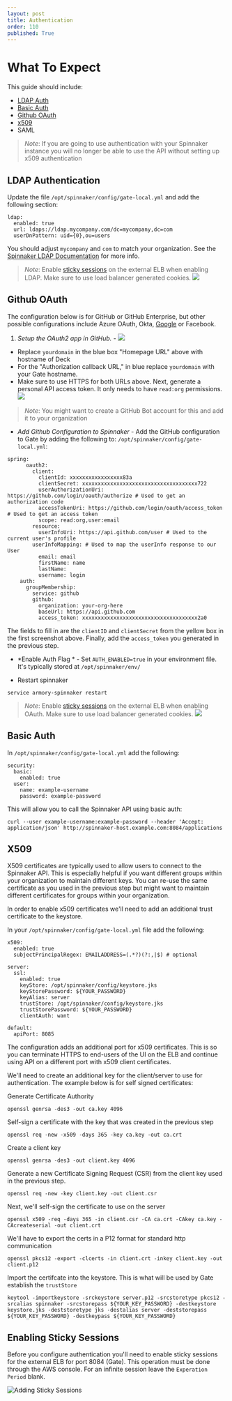 ```yaml
---
layout: post
title: Authentication
order: 110
published: True
---
```


# What To Expect
This guide should include:
* [LDAP Auth](#ldap-authentication)
* [Basic Auth](#basic-auth)
* [Github OAuth](#github-oauth)
* [x509](#x509)
* SAML

> *Note*: If you are going to use authentication with your Spinnaker instance you will no longer be able to use the API without setting up x509 authentication

## LDAP Authentication

Update the file `/opt/spinnaker/config/gate-local.yml` and add the following section:

```
ldap:
  enabled: true
  url: ldaps://ldap.mycompany.com/dc=mycompany,dc=com
  userDnPattern: uid={0},ou=users
```

You should adjust `mycompany` and `com` to match your organization.
See the [Spinnaker LDAP Documentation](https://www.spinnaker.io/setup/security/authentication/ldap/)
for more info.

> *Note*: Enable [sticky sessions](#enabling-sticky-sessions) on the external ELB when enabling LDAP.   Make sure to use load balancer generated cookies. ![](https://cl.ly/0C1n3m3e3M2z/Image%202017-10-11%20at%209.26.58%20AM.png)


## Github OAuth

The configuration below is for GitHub or GitHub Enterprise, but other possible configurations include Azure OAuth, Okta, [Google](http://www.spinnaker.io/docs/securing-spinnaker) or Facebook.

1.  *Setup the OAuth2 app in GitHub.* -
![](http://drod.io/1z1P3W2Q040t/Image%202017-01-06%20at%205.21.21%20PM.png)

- Replace `yourdomain` in the blue box "Homepage URL" above with hostname of Deck
- For the "Authorization callback URL," in blue replace `yourdomain` with your Gate hostname.
- Make sure to use HTTPS for both URLs above.
Next, generate a personal API access token. It only needs to have `read:org` permissions.
![](http://drod.io/3n1w1L2C1E0L/Image%202017-01-06%20at%205.23.33%20PM.png)
> *Note*: You might want to create a GitHub Bot account for this and add it to your organization


- *Add Github Configuration to Spinnaker* -
Add the GitHub configuration to Gate by adding the following to: `/opt/spinnaker/config/gate-local.yml`:
```
spring:  
      oauth2:
        client:
          clientId: xxxxxxxxxxxxxxxxx83a
          clientSecret: xxxxxxxxxxxxxxxxxxxxxxxxxxxxxxxxxxxxx722
          userAuthorizationUri: https://github.com/login/oauth/authorize # Used to get an authorization code
          accessTokenUri: https://github.com/login/oauth/access_token # Used to get an access token
          scope: read:org,user:email
        resource:
          userInfoUri: https://api.github.com/user # Used to the current user's profile
        userInfoMapping: # Used to map the userInfo response to our User
          email: email
          firstName: name
          lastName:
          username: login
    auth:
      groupMembership:
        service: github
        github:
          organization: your-org-here
          baseUrl: https://api.github.com
          access_token: xxxxxxxxxxxxxxxxxxxxxxxxxxxxxxxxxxxxx2a0
```
The fields to fill in are the `clientID` and `clientSecret` from the yellow box in the first screenshot above. Finally, add the `access_token` you generated in the previous step.

-  *Enable Auth Flag * -
Set `AUTH_ENABLED=true` in your environment file.  It's typically stored at `/opt/spinnaker/env/`

- Restart spinnaker

`service armory-spinnaker restart`

> *Note*: Enable [sticky sessions](#enabling-sticky-sessions) on the external ELB when enabling OAuth.  Make sure to use load balancer generated cookies. ![](https://cl.ly/0C1n3m3e3M2z/Image%202017-10-11%20at%209.26.58%20AM.png)

## Basic Auth

In `/opt/spinnaker/config/gate-local.yml` add the following:

```
security:
  basic:
    enabled: true
  user:
    name: example-username
    password: example-password
```

This will allow you to call the Spinnaker API using basic auth:

`curl --user example-username:example-password --header 'Accept: application/json' http://spinnaker-host.example.com:8084/applications`


## X509

X509 certificates are typically used to allow users to connect to the Spinnaker API.  This is especially helpful if you want different groups within your organization to maintain different keys.  You can re-use the same certificate as you used in the previous step but might want to maintain different certificates for groups within your organization.

In order to enable x509 certificates we'll need to add an additional trust certificate to the keystore.

In your `/opt/spinnaker/config/gate-local.yml` file add the following:

```
x509:
  enabled: true
  subjectPrincipalRegex: EMAILADDRESS=(.*?)(?:,|$) # optional

server:
  ssl:
    enabled: true
    keyStore: /opt/spinnaker/config/keystore.jks
    keyStorePassword: ${YOUR_PASSWORD}
    keyAlias: server
    trustStore: /opt/spinnaker/config/keystore.jks
    trustStorePassword: ${YOUR_PASSWORD}
    clientAuth: want

default:
  apiPort: 8085
```

The configuration adds an additional port for x509 certificates. This is so you can terminate HTTPS to end-users of the UI on the ELB and continue using API on a different port with x509 client certificates.

We'll need to create an additional key for the client/server to use for authentication.  The example below is for self signed certificates:

Generate Certificate Authority

```
openssl genrsa -des3 -out ca.key 4096
```

Self-sign a certificate with the key that was created in the previous step
```
openssl req -new -x509 -days 365 -key ca.key -out ca.crt
```

Create a client key
```
openssl genrsa -des3 -out client.key 4096
```

Generate a new Certificate Signing Request (CSR) from the client key used in the previous step.
```
openssl req -new -key client.key -out client.csr
```

Next, we'll self-sign the certificate to use on the server
```
openssl x509 -req -days 365 -in client.csr -CA ca.crt -CAkey ca.key -CAcreateserial -out client.crt
```

We'll have to export the certs in a P12 format for standard http communication
```
openssl pkcs12 -export -clcerts -in client.crt -inkey client.key -out client.p12
```

Import the certifcate into the keystore.  This is what will be used by Gate establish the `trustStore`
```
keytool -importkeystore -srckeystore server.p12 -srcstoretype pkcs12 -srcalias spinnaker -srcstorepass ${YOUR_KEY_PASSWORD} -destkeystore keystore.jks -deststoretype jks -destalias server -deststorepass ${YOUR_KEY_PASSWORD} -destkeypass ${YOUR_KEY_PASSWORD}
```

## Enabling Sticky Sessions

Before you configure authentication you'll need to enable sticky sessions for the external ELB for port 8084 (Gate).  This operation must be done through the AWS console.  For an infinite session leave the `Experation Period` blank.

![Adding Sticky Sessions](https://cl.ly/0C1n3m3e3M2z/Image%202017-10-11%20at%209.26.58%20AM.png)
